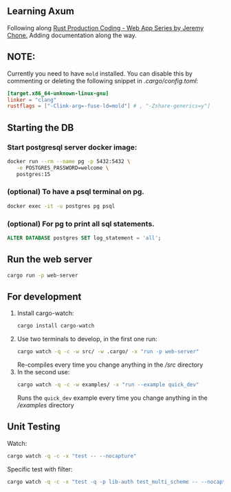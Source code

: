 ## Learning Axum

Following along [Rust Production Coding - Web App Series by Jeremy Chone.](https://youtube.com/playlist?list=PL7r-PXl6ZPcCTTxjmsb9bFZB9i01fAtI7&si=E55wdDxIr6JOzNHk)
Adding documentation along the way.

## NOTE: 

Currently you need to have `mold` installed. You can disable this by commenting or deleting the following snippet in *.cargo/config.toml*:
```toml
[target.x86_64-unknown-linux-gnu]
linker = "clang"
rustflags = ["-Clink-arg=-fuse-ld=mold"] # , "-Zshare-generics=y"]
```

## Starting the DB

### Start postgresql server docker image:

```sh
docker run --rm --name pg -p 5432:5432 \
   -e POSTGRES_PASSWORD=welcome \
   postgres:15
```

### (optional) To have a psql terminal on pg.

```sh
docker exec -it -u postgres pg psql
```

### (optional) For pg to print all sql statements.

```sql
ALTER DATABASE postgres SET log_statement = 'all';
```

## Run the web server

```sh
cargo run -p web-server
```

## For development

1.  Install cargo-watch:
    ```sh
    cargo install cargo-watch
    ```
2.  Use two terminals to develop, in the first one run:
    ```sh
    cargo watch -q -c -w src/ -w .cargo/ -x "run -p web-server"
    ```
    Re-compiles every time you change anything in the _/src_ directory
3.  In the second use:
    ```sh
    cargo watch -q -c -w examples/ -x "run --example quick_dev"
    ```
    Runs the `quick_dev` example every time you change anything in the _/examples_ directory

## Unit Testing

Watch:

```sh
cargo watch -q -c -x "test -- --nocapture"
```

Specific test with filter:

```sh
cargo watch -q -c -x "test -q -p lib-auth test_multi_scheme -- --nocapture"
```
